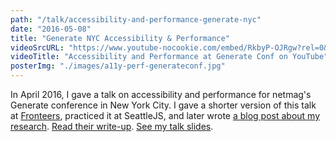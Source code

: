 ```yaml
---
path: "/talk/accessibility-and-performance-generate-nyc"
date: "2016-05-08"
title: "Generate NYC Accessibility & Performance"
videoSrcURL: "https://www.youtube-nocookie.com/embed/RkbyP-OJRgw?rel=0&amp;showinfo=0"
videoTitle: "Accessibility and Performance at Generate Conf on YouTube"
posterImg: "./images/a11y-perf-generateconf.jpg"
---
```


In April 2016, I gave a talk on accessibility and performance for netmag's Generate conference in New York City. I gave a shorter version of this talk at <a href="https://marcysutton.com/talk/fronteers-accessibility-and-performance/">Fronteers</a>, practiced it at SeattleJS, and later wrote <a href="https://marcysutton.com/accessibility-and-performance/">a blog post about my research</a>. <a href="http://www.creativebloq.com/advice/accessibility-and-performance-in-web-design">Read their write-up</a>. <a href="https://marcysutton.github.io/a11y-perf/#/">See my talk slides</a>.
